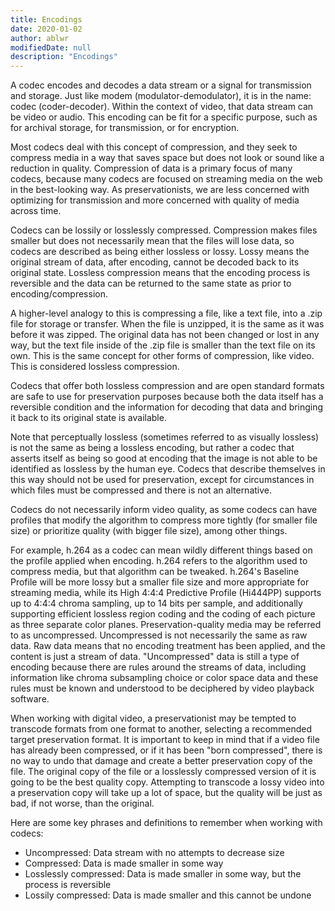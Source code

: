 ```yaml
---
title: Encodings
date: 2020-01-02
author: ablwr
modifiedDate: null
description: "Encodings"
---
```


A codec encodes and decodes a data stream or a signal for transmission and storage. Just like modem (modulator-demodulator), it is in the name: codec (coder-decoder). Within the context of video, that data stream can be video or audio. This encoding can be fit for a specific purpose, such as for archival storage, for transmission, or for encryption.  

Most codecs deal with this concept of compression, and they seek to compress media in a way that saves space but does not look or sound like a reduction in quality. Compression of data is a primary focus of many codecs, because many codecs are focused on streaming media on the web in the best-looking way. As preservationists, we are less concerned with optimizing for transmission and more concerned with quality of media across time.  

Codecs can be lossily or losslessly compressed. Compression makes files smaller but does not necessarily mean that the files will lose data, so codecs are described as being either lossless or lossy. Lossy means the original stream of data, after encoding, cannot be decoded back to its original state. Lossless compression means that the encoding process is reversible and the data can be returned to the same state as prior to encoding/compression.  

A higher-level analogy to this is compressing a file, like a text file, into a .zip file for storage or transfer. When the file is unzipped, it is the same as it was before it was zipped. The original data has not been changed or lost in any way, but the text file inside of the .zip file is smaller than the text file on its own. This is the same concept for other forms of compression, like video. This is considered lossless compression.  

Codecs that offer both lossless compression and are open standard formats are safe to use for preservation purposes because both the data itself has a reversible condition and the information for decoding that data and bringing it back to its original state is available.  

Note that perceptually lossless (sometimes referred to as visually lossless) is not the same as being a lossless encoding, but rather a codec that asserts itself as being so good at encoding that the image is not able to be identified as lossless by the human eye. Codecs that describe themselves in this way should not be used for preservation, except for circumstances in which files must be compressed and there is not an alternative.  

Codecs do not necessarily inform video quality, as some codecs can have profiles that modify the algorithm to compress more tightly (for smaller file size) or prioritize quality (with bigger file size), among other things.  

For example, h.264 as a codec can mean wildly different things based on the profile applied when encoding. h.264 refers to the algorithm used to compress media, but that algorithm can be tweaked. h.264's Baseline Profile will be more lossy but a smaller file size and more appropriate for streaming media, while its High 4:4:4 Predictive Profile (Hi444PP) supports up to 4:4:4 chroma sampling, up to 14 bits per sample, and additionally supporting efficient lossless region coding and the coding of each picture as three separate color planes.
Preservation-quality media may be referred to as uncompressed. Uncompressed is not necessarily the same as raw data. Raw data means that no encoding treatment has been applied, and the content is just a stream of data. "Uncompressed" data is still a type of encoding because there are rules around the streams of data, including information like chroma subsampling choice or color space data and these rules must be known and understood to be deciphered by video playback software.  

When working with digital video, a preservationist may be tempted to transcode formats from one format to another, selecting a recommended target preservation format. It is important to keep in mind that if a video file has already been compressed, or if it has been "born compressed", there is no way to undo that damage and create a better preservation copy of the file. The original copy of the file or a losslessly compressed version of it is going to be the best quality copy. Attempting to transcode a lossy video into a preservation copy will take up a lot of space, but the quality will be just as bad, if not worse, than the original.  

Here are some key phrases and definitions to remember when working with codecs:  

* Uncompressed: Data stream with no attempts to decrease size
* Compressed: Data is made smaller in some way
* Losslessly compressed: Data is made smaller in some way, but the process is reversible
* Lossily compressed: Data is made smaller and this cannot be undone